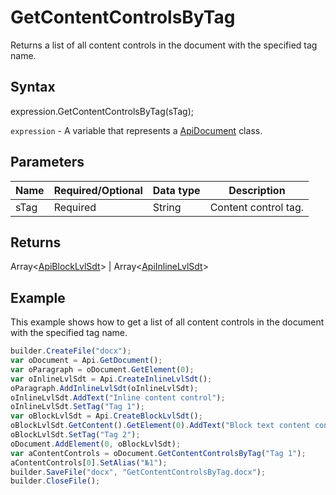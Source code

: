 # GetContentControlsByTag

Returns a list of all content controls in the document with the specified tag name.

## Syntax

expression.GetContentControlsByTag(sTag);

`expression` - A variable that represents a [ApiDocument](../ApiDocument.md) class.

## Parameters

| **Name** | **Required/Optional** | **Data type** | **Description** |
| ------------- | ------------- | ------------- | ------------- |
| sTag | Required | String | Content control tag. |

## Returns

Array<[ApiBlockLvlSdt](../../ApiBlockLvlSdt/ApiBlockLvlSdt.md)> &#124; Array<[ApiInlineLvlSdt](../../ApiInlineLvlSdt/ApiInlineLvlSdt.md)>

## Example

This example shows how to get a list of all content controls in the document with the specified tag name.

```javascript
builder.CreateFile("docx");
var oDocument = Api.GetDocument();
var oParagraph = oDocument.GetElement(0);
var oInlineLvlSdt = Api.CreateInlineLvlSdt();
oParagraph.AddInlineLvlSdt(oInlineLvlSdt);
oInlineLvlSdt.AddText("Inline content control");
oInlineLvlSdt.SetTag("Tag 1");
var oBlockLvlSdt = Api.CreateBlockLvlSdt();
oBlockLvlSdt.GetContent().GetElement(0).AddText("Block text content control");
oBlockLvlSdt.SetTag("Tag 2");
oDocument.AddElement(0, oBlockLvlSdt);
var aContentControls = oDocument.GetContentControlsByTag("Tag 1");
aContentControls[0].SetAlias("№1");
builder.SaveFile("docx", "GetContentControlsByTag.docx");
builder.CloseFile();
```